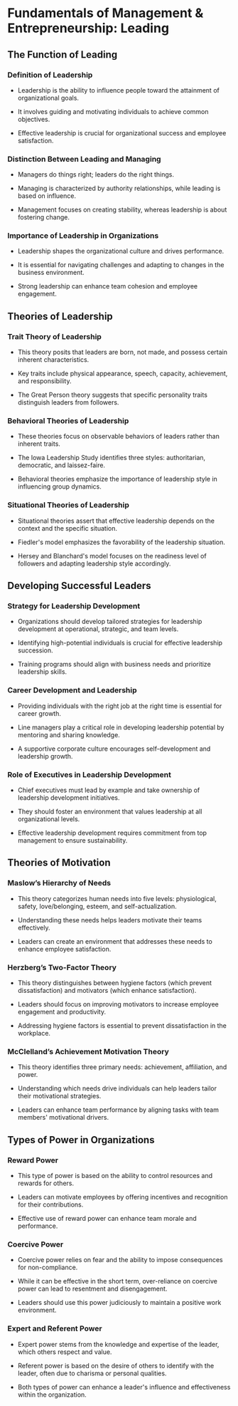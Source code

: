 # Fundamentals of Management & Entrepreneurship: Leading

## The Function of Leading

### Definition of Leadership

- Leadership is the ability to influence people toward the attainment of organizational goals.

- It involves guiding and motivating individuals to achieve common objectives.

- Effective leadership is crucial for organizational success and employee satisfaction.

### Distinction Between Leading and Managing

- Managers do things right; leaders do the right things.

- Managing is characterized by authority relationships, while leading is based on influence.

- Management focuses on creating stability, whereas leadership is about fostering change.

### Importance of Leadership in Organizations

- Leadership shapes the organizational culture and drives performance.

- It is essential for navigating challenges and adapting to changes in the business environment.

- Strong leadership can enhance team cohesion and employee engagement.

## Theories of Leadership

### Trait Theory of Leadership

- This theory posits that leaders are born, not made, and possess certain inherent characteristics.

- Key traits include physical appearance, speech, capacity, achievement, and responsibility.

- The Great Person theory suggests that specific personality traits distinguish leaders from followers.

### Behavioral Theories of Leadership

- These theories focus on observable behaviors of leaders rather than inherent traits.

- The Iowa Leadership Study identifies three styles: authoritarian, democratic, and laissez-faire.

- Behavioral theories emphasize the importance of leadership style in influencing group dynamics.

### Situational Theories of Leadership

- Situational theories assert that effective leadership depends on the context and the specific situation.

- Fiedler's model emphasizes the favorability of the leadership situation.

- Hersey and Blanchard's model focuses on the readiness level of followers and adapting leadership style accordingly.

## Developing Successful Leaders

### Strategy for Leadership Development

- Organizations should develop tailored strategies for leadership development at operational, strategic, and team levels.

- Identifying high-potential individuals is crucial for effective leadership succession.

- Training programs should align with business needs and prioritize leadership skills.

### Career Development and Leadership

- Providing individuals with the right job at the right time is essential for career growth.

- Line managers play a critical role in developing leadership potential by mentoring and sharing knowledge.

- A supportive corporate culture encourages self-development and leadership growth.

### Role of Executives in Leadership Development

- Chief executives must lead by example and take ownership of leadership development initiatives.

- They should foster an environment that values leadership at all organizational levels.

- Effective leadership development requires commitment from top management to ensure sustainability.

## Theories of Motivation

### Maslow’s Hierarchy of Needs

- This theory categorizes human needs into five levels: physiological, safety, love/belonging, esteem, and self-actualization.

- Understanding these needs helps leaders motivate their teams effectively.

- Leaders can create an environment that addresses these needs to enhance employee satisfaction.

### Herzberg’s Two-Factor Theory

- This theory distinguishes between hygiene factors (which prevent dissatisfaction) and motivators (which enhance satisfaction).

- Leaders should focus on improving motivators to increase employee engagement and productivity.

- Addressing hygiene factors is essential to prevent dissatisfaction in the workplace.

### McClelland’s Achievement Motivation Theory

- This theory identifies three primary needs: achievement, affiliation, and power.

- Understanding which needs drive individuals can help leaders tailor their motivational strategies.

- Leaders can enhance team performance by aligning tasks with team members' motivational drivers.

## Types of Power in Organizations

### Reward Power

- This type of power is based on the ability to control resources and rewards for others.

- Leaders can motivate employees by offering incentives and recognition for their contributions.

- Effective use of reward power can enhance team morale and performance.

### Coercive Power

- Coercive power relies on fear and the ability to impose consequences for non-compliance.

- While it can be effective in the short term, over-reliance on coercive power can lead to resentment and disengagement.

- Leaders should use this power judiciously to maintain a positive work environment.

### Expert and Referent Power

- Expert power stems from the knowledge and expertise of the leader, which others respect and value.

- Referent power is based on the desire of others to identify with the leader, often due to charisma or personal qualities.

- Both types of power can enhance a leader's influence and effectiveness within the organization.


